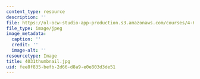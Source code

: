 ```yaml
---
content_type: resource
description: ''
file: https://ol-ocw-studio-app-production.s3.amazonaws.com/courses/4-614-religious-architecture-and-islamic-cultures-fall-2002/fee8f835befb2d66d8a9e0e803d3de51_4031thumbnail.jpg
file_type: image/jpeg
image_metadata:
  caption: ''
  credit: ''
  image-alt: ''
resourcetype: Image
title: 4031thumbnail.jpg
uid: fee8f835-befb-2d66-d8a9-e0e803d3de51
---
```

